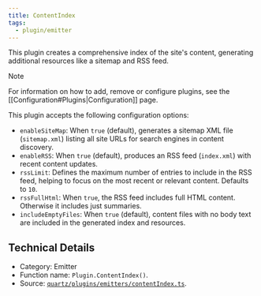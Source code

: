 ```yaml
---
title: ContentIndex
tags:
  - plugin/emitter
---
```


This plugin creates a comprehensive index of the site's content, generating additional resources like a sitemap and RSS feed.

> [!note]
> For information on how to add, remove or configure plugins, see the [[Configuration#Plugins|Configuration]] page.

This plugin accepts the following configuration options:

- `enableSiteMap`: When `true` (default), generates a sitemap XML file (`sitemap.xml`) listing all site URLs for search engines in content discovery.
- `enableRSS`: When `true` (default), produces an RSS feed (`index.xml`) with recent content updates.
- `rssLimit`: Defines the maximum number of entries to include in the RSS feed, helping to focus on the most recent or relevant content. Defaults to `10`.
- `rssFullHtml`: When `true`, the RSS feed includes full HTML content. Otherwise it includes just summaries.
- `includeEmptyFiles`: When `true` (default), content files with no body text are included in the generated index and resources.

## Technical Details

- Category: Emitter
- Function name: `Plugin.ContentIndex()`.
- Source: [`quartz/plugins/emitters/contentIndex.ts`](https://github.com/jackyzha0/quartz/blob/v4/quartz/plugins/emitters/contentIndex.ts).

